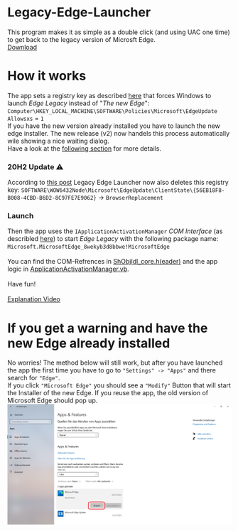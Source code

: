 # Legacy-Edge-Launcher
This program makes it as simple as a double click (and using UAC one time) to get back to the legacy version of Microsft Edge.<br/>
<a href="https://github.com/ShortDevelopment/Legacy-Edge-Launcher/releases/latest">Download</a>

# How it works
The app sets a registry key as described <a href="https://docs.microsoft.com/en-us/deployedge/microsoft-edge-sysupdate-access-old-edge#side-by-side-experience-with-microsoft-edge-stable-channel-and-microsoft-edge-legacy">here</a> that forces Windows to launch <i>Edge Legacy</i> instead of "<i>The new Edge</i>":   
`Computer\HKEY_LOCAL_MACHINE\SOFTWARE\Policies\Microsoft\EdgeUpdate`   
`Allowsxs` = `1`   
If you have the new version already installed you have to launch the new edge installer. The new release (v2) now handels this process automatically wile showing a nice waiting dialog.   
Have a look at the <a href="#if-you-get-a-warning-and-have-the-new-edge-already-installed">following section</a> for more details.   
   
### 20H2 Update ⚠
According to [this post](https://techcommunity.microsoft.com/t5/discussions/microsoft-edge-legacy/m-p/1624481/highlight/true#M34656) Legacy Edge Launcher now also deletes this registry key: `SOFTWARE\WOW6432Node\Microsoft\EdgeUpdate\ClientState\{56EB18F8-B008-4CBD-B6D2-8C97FE7E9062}` -> `BrowserReplacement`   
   
### Launch
Then the app uses the `IApplicationActivationManager` <i>COM Interface</i> (as describled <a href="https://docs.microsoft.com/en-us/windows/win32/api/shobjidl_core/nn-shobjidl_core-iapplicationactivationmanager">here</a>) to start <i>Edge Legacy</i> with the following package name:<br/>
`Microsoft.MicrosoftEdge_8wekyb3d8bbwe!MicrosoftEdge`<br/>
<br/>
You can find the COM-Refrences in <a href="ShObjIdl_core.header">ShObjIdl_core.h(eader)</a> and the app logic in <a href="ApplicationActivationManager.vb">ApplicationActivationManager.vb</a>.<br/>
<br/>
Have fun!<br/>
<br/>
<a href="https://shortdevelopment.github.io/Legacy-Edge-Launcher/">Explanation Video</a>

# If you get a warning and have the new Edge already installed
No worries! The method below will still work, but after you have launched the app the first time you have to go to `"Settings" -> "Apps"` and there search for `"Edge"`.<br/>
If you click `"Microsoft Edge"` you should see a `"Modify"` Button that will start the Installer of the new Edge. If you reuse the app, the old version of Microsoft Edge should pop up.
<img src="Edge%20(Chromium)%20already%20installed.png" />
